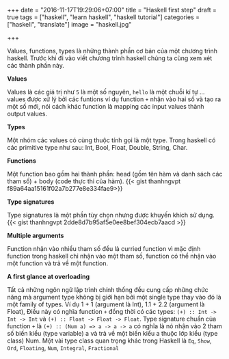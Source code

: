 +++
date = "2016-11-17T19:29:06+07:00"
title = "Haskell first step"
draft = true
tags = ["haskell", "learn haskell", "haskell tutorial"]
categories = ["haskell", "translate"]
image = "haskell.jpg"

+++

Values, functions, types là những thành phần cơ bản của một chương trình haskell. Trước khi đi vào viết chương trình haskell chúng ta cùng xem xét các thành phần này.

**Values**

Values là các giá trị như `5` là một số nguyên, `hello` là một chuỗi kí tự ... values được xử lý bởi các funtions ví dụ function `+` nhận vào hai số và tạo ra một số mới, nói cách khác function là mapping các input values thành output values.

**Types**

Một nhóm các values có cùng thuộc tính gọi là một type. Trong haskell có các primitive type như sau: Int, Bool, Float, Double, String, Char.

**Functions**

Một function bao gồm hai thành phần: head (gồm tên hàm và danh sách các tham số) + body (code thực thi của hàm).
{{< gist thanhngvpt f89a64aa15161f02a7b277e8e334fae9>}}

**Type signatures**

Type signatures là một phần tùy chọn nhưng được khuyến khích sử dụng. 
{{< gist thanhngvpt 2dde8d7b95af5e0ee8bef304ecb7aacd >}}


**Multiple arguments**

Function nhận vào nhiều tham số đều là curried function vì mặc định function trong haskell chỉ nhận vào một tham số, function có thể nhận vào một function và trả về một function.

**A first glance at overloading**

Tất cả những ngôn ngữ lập trình chính thống đều cung cấp những chức năng mà argument type không bị giới hạn bởi một single type thay vào đó là một family of types. Ví dụ 1 + 1 (argument là Int), 1.1 + 2.2 (argument là Float), Điều này có nghĩa function `+` đồng thời có các types: `(+) :: Int -> Int -> Int` và `(+) :: Float -> Float -> Float`. Type signature chuẩn của function `+` là `(+) :: (Num a) => a -> a -> a` có nghĩa là nó nhận vào 2 tham số biến kiểu (type variable) a và trả về một biến kiểu a thuộc lớp kiểu (type class) Num. Một vài type class quan trọng khác trong Haskell là `Eq`, `Show`, `Ord`, `Floating`, `Num`, `Integral`, `Fractional`